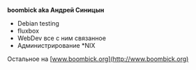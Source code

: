 **boombick aka Андрей Синицын**

  - Debian testing
  - fluxbox
  - WebDev все с ним связанное
  - Администрирование \*NIX

Остальное на [www.boombick.org](http://www.boombick.org)